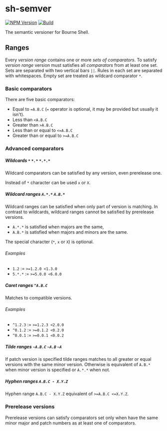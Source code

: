 # sh-semver

[![NPM Version][npm-image]][npm-url]
[![Build][travis-image]][travis-url]

The semantic versioner for Bourne Shell.

## Ranges

Every *version range* contains one or more *sets of comparators*. To satisfy *version range* version must satisfies all *comparators* from at least one set. Sets are separated with two vertical bars ``||``. Rules in each set are separated with whitespaces. Empty set are treated as wildcard comparator ``*``.

### Basic comparators
There are five basic comparators:

* Equal to ``=A.B.C`` (``=`` operator is optional, it may be provided but usually it isn't).
* Less than ``<A.B.C``
* Greater than ``>A.B.C``
* Less than or equal to ``<=A.B.C``
* Greater than or equal to ``>=A.B.C``

### Advanced comparators

##### Wildcards ``*`` ``*.*`` ``*.*.*``
Wildcard comparators can be satisfied by any version, even prerelease one.

Instead of ``*`` character can be used ``x`` or ``X``.

##### Wildcard ranges ``A.*.*`` ``A.B.*``
Wildcard ranges can be satisfied when only part of version is matching. In contrast to wildcards, wildcard ranges cannot be satisfied by prerelease versions.

* ``A.*.*`` is satisfied when majors are the same,
* ``A.B.*`` is satisfied when majors and minors are the same.

The special character (``*``, ``x`` or ``X``) is optional.

###### Examples
* ``1.2`` := ``>=1.2.0 <1.3.0``
* ``5.*.*`` := ``>=5.0.0 <6.0.0``

##### Caret ranges ``^A.B.C``
Matches to compatible versions.

###### Examples
* ``^1.2.3`` := ``>=1.2.3 <2.0.0``
* ``^0.1.2`` := ``>=0.1.2 <0.2.0``
* ``^0.0.1`` := ``>=0.0.1 <0.0.2``

##### Tilde ranges ``~A.B.C`` ``~A.B`` ``~A``
If patch version is specified tilde ranges matches to all greater or equal versions with the same minor version. Otherwise is equivalent of ``A.B.*`` when minor version is specified or ``A.*.*`` when not.

##### Hyphen ranges ``A.B.C - X.Y.Z``
Hyphen range ``A.B.C - X.Y.Z`` equivalent of ``>=A.B.C <=X.Y.Z``.

### Prerelease versions
Prerelease versions can satisfy comparators set only when have the same minor major and patch numbers as at least one of comparators.


[npm-image]: https://img.shields.io/npm/v/sh-semver.svg
[npm-url]: https://npmjs.org/package/sh-semver.sh
[travis-image]: https://travis-ci.org/qzb/sh-semver.svg?branch=master
[travis-url]: https://travis-ci.org/qzb/sh-semver
